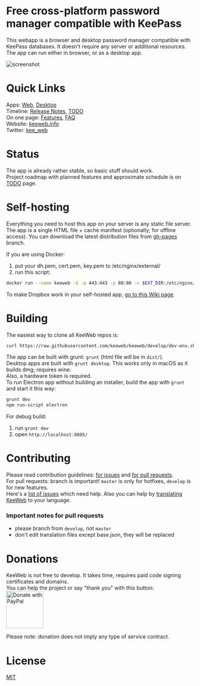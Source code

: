 # Free cross-platform password manager compatible with KeePass

This webapp is a browser and desktop password manager compatible with KeePass databases. It doesn't require any server or additional resources.
The app can run either in browser, or as a desktop app.

![screenshot](img/screenshot.png)

# Quick Links

Apps: [Web](https://app.keeweb.info/), [Desktop](https://github.com/keeweb/keeweb/releases/latest)  
Timeline: [Release Notes](release-notes.md), [TODO](https://github.com/keeweb/keeweb/wiki/TODO)  
On one page: [Features](https://keeweb.info/#features), [FAQ](https://github.com/keeweb/keeweb/wiki/FAQ)  
Website: [keeweb.info](https://keeweb.info)  
Twitter: [kee_web](https://twitter.com/kee_web)  

# Status

The app is already rather stable, so basic stuff should work.  
Project roadmap with planned features and approximate schedule is on [TODO](https://github.com/keeweb/keeweb/wiki/TODO) page.

# Self-hosting

Everything you need to host this app on your server is any static file server. The app is a single HTML file + cache manifest (optionally; for offline access).
You can download the latest distribution files from [gh-pages](https://github.com/keeweb/keeweb/archive/gh-pages.zip) branch.  

If you are using Docker:

1. put your dh.pem, cert.pem, key.pem to /etc/nginx/external/ 
2. run this script:
```bash
docker run --name keeweb -d -p 443:443 -p 80:80 -v $EXT_DIR:/etc/nginx/external/ antelle/keeweb
```

To make Dropbox work in your self-hosted app, [go to this Wiki page](https://github.com/keeweb/keeweb/wiki/Dropbox-and-GDrive).

# Building

The easiest way to clone all KeeWeb repos is:
```bash
curl https://raw.githubusercontent.com/keeweb/keeweb/develop/dev-env.sh | bash -
```

The app can be built with grunt: `grunt` (html file will be in `dist/`).    
Desktop apps are built with `grunt desktop`. This works only in macOS as it builds dmg; requires wine.  
Also, a hardware token is required.  
To run Electron app without building an installer, build the app with `grunt` and start it this way:
```bash
grunt dev
npm run-script electron
```

For debug build:

1. run `grunt dev`
2. open `http://localhost:8085/`

# Contributing

Please read contribution guidelines: [for issues](.github/ISSUE_TEMPLATE.md) and [for pull requests](.github/PULL_REQUEST_TEMPLATE.md).  
For pull requests: branch is important! `master` is only for hotfixes, `develop` is for new features.  
Here's a [list of issues](https://github.com/keeweb/keeweb/labels/help%20wanted) which need help.
Also you can help by [translating KeeWeb](https://keeweb.oneskyapp.com) to your language.  

### Important notes for pull requests

- please branch from `develop`, not `master`
- don't edit translation files except base.json, they will be replaced

# Donations

KeeWeb is not free to develop. It takes time, requires paid code signing certificates and domains.  
You can help the project or say "thank you" with this button:  
[<img src="img/paypal-donate.png" alt="Donate with PayPal" width="100">](https://www.paypal.me/dvitkovsky)  

Please note: donation does not imply any type of service contract.  


# License

[MIT](https://github.com/keeweb/keeweb/blob/master/LICENSE)
